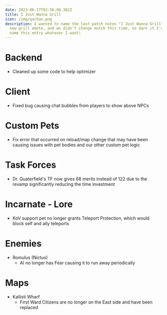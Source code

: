 ```yaml
---
date: 2023-06-17T02:56:08.382Z
title: I Just Wanna Grill
icon: /img/qachan.png
description: I wanted to name the last patch notes "I Just Wanna Grill" for the
  new grill emote, and we didn't change mutch this time, so darn it I'm going to
  name this entry whatever I want!
---
```

# Backend 

  * Cleaned up some code to help optimizer

# Client

  * Fixed bug causing chat bubbles from players to show above NPCs

# Custom Pets

  * Fix error that occurred on reload/map change that may have been causing issues with pet bodies and our other custom pet logic

# Task Forces

  * Dr. Quaterfield's TF now gives 68 merits instead of 122 due to the revamp significantly reducing the time investment 

# Incarnate - Lore

  * KoV support pet no longer grants Teleport Protection, which would block self and ally teleports

# Enemies

  * Romulus (Nictus)
     - AI no longer has Fear causing it to run away periodically

# Maps

  * Kallisti Wharf
    - First Ward Citizens are no longer on the East side and have been replaced